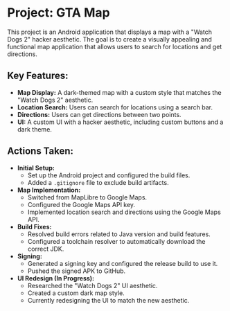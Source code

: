 # Project: GTA Map

This project is an Android application that displays a map with a "Watch Dogs 2" hacker aesthetic. The goal is to create a visually appealing and functional map application that allows users to search for locations and get directions.

## Key Features:

*   **Map Display:** A dark-themed map with a custom style that matches the "Watch Dogs 2" aesthetic.
*   **Location Search:** Users can search for locations using a search bar.
*   **Directions:** Users can get directions between two points.
*   **UI:** A custom UI with a hacker aesthetic, including custom buttons and a dark theme.

## Actions Taken:

*   **Initial Setup:**
    *   Set up the Android project and configured the build files.
    *   Added a `.gitignore` file to exclude build artifacts.
*   **Map Implementation:**
    *   Switched from MapLibre to Google Maps.
    *   Configured the Google Maps API key.
    *   Implemented location search and directions using the Google Maps API.
*   **Build Fixes:**
    *   Resolved build errors related to Java version and build features.
    *   Configured a toolchain resolver to automatically download the correct JDK.
*   **Signing:**
    *   Generated a signing key and configured the release build to use it.
    *   Pushed the signed APK to GitHub.
*   **UI Redesign (In Progress):**
    *   Researched the "Watch Dogs 2" UI aesthetic.
    *   Created a custom dark map style.
    *   Currently redesigning the UI to match the new aesthetic.
